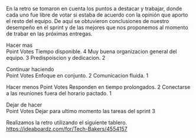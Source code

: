 En la retro se tomaron en cuenta los puntos a destacar y trabajar, donde cada uno fue libre de votar si estaba de acuerdo con la opinión que aporto el resto del equipo. De aquí se obtuvieron conclusiones de nuestro desempeño en el sprint y de las mejores que nos proponemos al momento de trabar en las próximas entregas.

Hacer mas	
Point	                                                Votes
Tiempo disponible.	                                    4
Muy buena organizacion general del equipo.	            3
Predispoiscion y dedicacion.	                        2
	
Continuar haciendo	
Point	                                                Votes
Enfoque en conjunto.	                                2
Comunicacion fluida.	                                1
	
Hacer menos	
Point	                                                Votes
Responden en tiempo prolongados.	                    2
Conectarse a las reuniones fuera del horario pactado.	1
	
Dejar de hacer	
Point	                                                Votes
Dejar para ultimo momento las tareas del sprint	        3

Realizamos la retro utilizando el siguiente tablero.
https://ideaboardz.com/for/Tech-Bakers/4554157